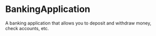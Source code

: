 # BankingApplication
A banking application that allows you to deposit and withdraw money, check accounts, etc.
